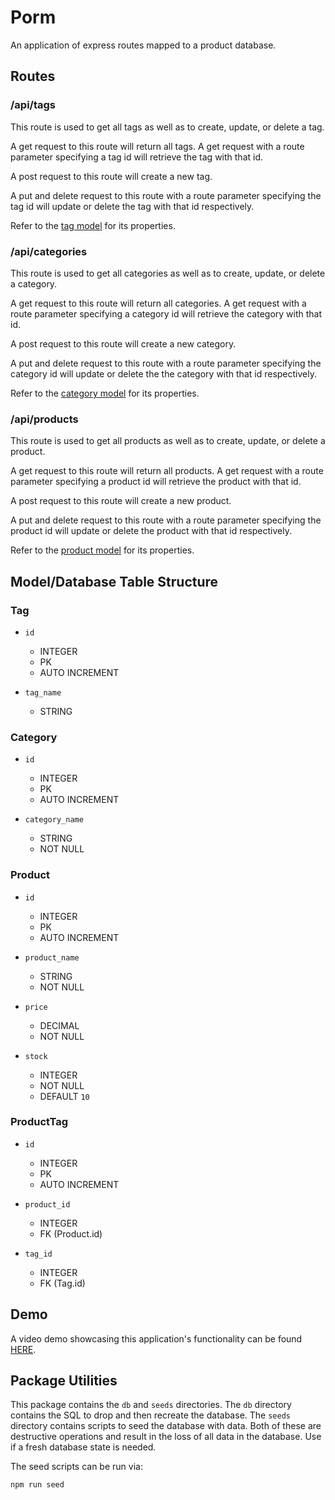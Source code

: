 # Porm

An application of express routes mapped to a product database.

## Routes

### /api/tags

This route is used to get all tags as well as to create, update, or delete a tag.

A get request to this route will return all tags. A get request with a route parameter specifying a tag id will retrieve
the tag with that id.

A post request to this route will create a new tag.

A put and delete request to this route with a route parameter specifying the tag id will update or delete the tag with
that id respectively.

Refer to the [tag model](#tag) for its properties.

### /api/categories

This route is used to get all categories as well as to create, update, or delete a category.

A get request to this route will return all categories. A get request with a route parameter specifying a category id
will retrieve the category with that id.

A post request to this route will create a new category.

A put and delete request to this route with a route parameter specifying the category id will update or delete the
the category with that id respectively.

Refer to the [category model](#category) for its properties.

### /api/products

This route is used to get all products as well as to create, update, or delete a product.

A get request to this route will return all products. A get request with a route parameter specifying a product id will
retrieve the product with that id.

A post request to this route will create a new product.

A put and delete request to this route with a route parameter specifying the product id will update or delete the product
with that id respectively.

Refer to the [product model](#product) for its properties.

## Model/Database Table Structure

### Tag

- `id`

  - INTEGER
  - PK
  - AUTO INCREMENT

- `tag_name`

  - STRING

### Category

- `id`

  - INTEGER
  - PK
  - AUTO INCREMENT

- `category_name`

  - STRING
  - NOT NULL

### Product

- `id`

  - INTEGER
  - PK
  - AUTO INCREMENT

- `product_name`

  - STRING
  - NOT NULL

- `price`

  - DECIMAL
  - NOT NULL

- `stock`

  - INTEGER
  - NOT NULL
  - DEFAULT `10`

### ProductTag

- `id`

  - INTEGER
  - PK
  - AUTO INCREMENT

- `product_id`

  - INTEGER
  - FK (Product.id)

- `tag_id`

  - INTEGER
  - FK (Tag.id)

## Demo

A video demo showcasing this application's functionality can be found [HERE](.).

## Package Utilities

This package contains the `db` and `seeds` directories. The `db` directory contains the SQL to drop and then recreate
the database. The `seeds` directory contains scripts to seed the database with data. Both of these are destructive
operations and result in the loss of all data in the database. Use if a fresh database state is needed.

The seed scripts can be run via:

```bash
npm run seed
```

